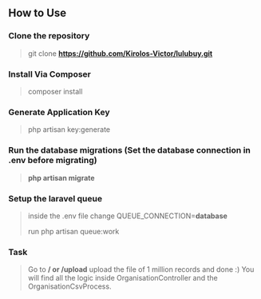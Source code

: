## How to Use

### Clone the repository

> git clone **https://github.com/Kirolos-Victor/lulubuy.git**

### Install Via Composer

> composer install

### Generate Application Key

> php artisan key:generate

### Run the database migrations (Set the database connection in .env before migrating)

> **php artisan migrate**
>

### Setup the laravel queue

> inside the .env file change QUEUE_CONNECTION=**database**
>
> run php artisan queue:work

### Task

> Go to **/ or /upload** upload the file of 1 million records and done :)
> You will find all the logic inside OrganisationController and the OrganisationCsvProcess.





